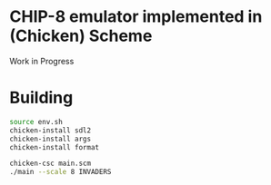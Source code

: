 # CHIP-8 emulator implemented in (Chicken) Scheme

Work in Progress

# Building
```sh
source env.sh
chicken-install sdl2
chicken-install args
chicken-install format
```

```sh
chicken-csc main.scm
./main --scale 8 INVADERS
```
